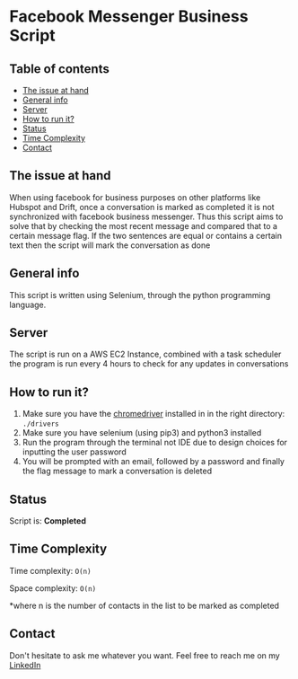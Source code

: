 # Facebook Messenger Business Script


## Table of contents
* [The issue at hand](#the-issue-at-hand)
* [General info](#general-info)
* [Server](#server)
* [How to run it?](#how-to-run-it)
* [Status](#status)
* [Time Complexity](#contributing)
* [Contact](#contact)

## The issue at hand
When using facebook for business purposes on other platforms like Hubspot and Drift, once a conversation is marked as 
completed it is not synchronized with facebook business messenger. Thus this script aims to solve that by checking the
most recent message and compared that to a certain message flag. If the two sentences are equal or contains a certain 
text then the script will mark the conversation as done


## General info
This script is written using Selenium, through the python programming language.


## Server
The script is run on a AWS EC2 Instance, combined with a task scheduler the program is run every 4 hours to check for
any updates in conversations

## How to run it?
1. Make sure you have the [chromedriver](https://chromedriver.chromium.org) installed in in the right directory: 
```./drivers```
2. Make sure you have selenium (using pip3) and python3 installed
3. Run the program through the terminal not IDE due to design choices for inputting the user password
4. You will be prompted with an email, followed by a password and finally the flag message to mark a conversation is 
deleted


## Status
Script is: **Completed**


## Time Complexity
Time complexity: ```O(n)```

Space complexity: ```O(n)```

*where n is the number of contacts in the list to be marked as completed


## Contact
Don't hesitate to ask me whatever you want. Feel free to reach me on my [LinkedIn](https://www.linkedin.com/in/mahirhiro/)